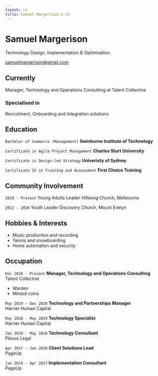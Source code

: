 ```yaml
---
layout: cv
title: Samuel Margerison's CV
---
```

# Samuel Margerison
Technology Design, Implementation & Optimisation.

<div id="webaddress">
<a href="samuelmargerison@gmail.com">samuelmargerison@gmail.com</a>
</div>


## Currently

Manager, Technology and Operations Consulting at Talent Collective

### Specialised in

Recruitment, Onboarding and Integration solutions

## Education

`Bachelor of Commerce (Management)`
__Swinburne Institute of Technology__

`Certificate in Agile Project Management`
__Charles Sturt University__

`Certificate in Design-led Strategy`
__Univeristy of Sydney__

`Certificate IV in Training and Assessment`
__First Choice Training__

## Community Involvement

`2016 - Present`
Young Adults Leader
Hillsong Church, Melbourne

`2012 - 2016`
Youth Leader
Discovery Church, Mount Evelyn

## Hobbies & Interests

- Music production and recording<br>
- Tennis and snowboarding<br>
- Home automation and security<br>

## Occupation

`Dec 2020 - Present`
__Manager, Technology and Operations Consulting__  
Talent Collective
- Warden
- Minted coins

`May 2019 - Dec 2020`
__Technology and Partnerships Manager__  
Harrier Human Capital

`May 2018 - May 2019`
__Technology Specialist__  
Harrier Human Capital

`Jan 2018 - May 2018`
__Technology Consultant__  
Plexus Legal

`Apr 2017 - Jan 2018`
__Client Solutions Lead__  
PageUp

`Jan 2014 - Apr 2017`
__Implementation Consultant__  
PageUp
<!-- ### Footer

Last updated: Jan 2021 -->


